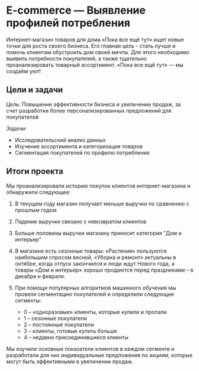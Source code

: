 # E-commerce — Выявление профилей потребления
Интернет-магазин товаров для дома «Пока все ещё тут» ищет новые точки для роста своего бизнеса. Его главная цель - стать лучше и помочь клиентам обустроить дом своей мечты. Для этого необходимо выявить потребности покупателей, а также тщательно проанализировать товарный ассортимент. «Пока все ещё тут» — мы создаём уют!
## Цели и задачи

*Цель:* Повышение эффективности бизнеса и увеличение продаж, за счет разработки более персонализированных предложений для покупателей

*Задачи:*
- Исследовательский анализ данных
- Изучение ассортимента и категоризация товаров
- Сегментация покупателей по профилю потребления

## Итоги проекта
Мы проанализировали историю покупок клиентов интернет-магазина и обнаружили следующее:

1. В текущем году магазин получает меньше выручки по сравнению с прошлым годом
2. Падение выручки связано с невозвратом клиентов
3. Больше половины выручки магазину приносит категория "Дом и интерьер"
4. В магазине есть сезонные товары: «Растения» пользуются наибольшим спросом весной, «Уборка и ремонт» актуальны в октябре, когда отпуск закончился и люди ждут Нового года, а товары «Дом и интерьер» хорошо продаются перед праздниками – в декабре и феврале.
5. При помощи популярных алгоритмов машинного обучения мы провели сегментацию покупателей и определили следующие сегменты:

    - 0 – «одноразовые» клиенты, которые купили и пропали
    - 1 – сезонные покупатели
    - 2 – постоянные покупатели
    - 3 – клиенты, готовые купить больше
    - 4 – недавно присоединившиеся клиенты

Мы изучили основные показатели клиентов в каждом сегменте и разработали для них индивидуальные предложения по акциям, которые могут быть эффективными в увеличении продаж.

